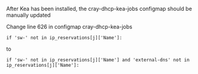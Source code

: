 After Kea has been installed, the cray-dhcp-kea-jobs configmap should be manually updated

Change line 626 in configmap cray-dhcp-kea-jobs

```
if 'sw-' not in ip_reservations[j]['Name']:
```

to

```
if 'sw-' not in ip_reservations[j]['Name'] and 'external-dns' not in ip_reservations[j]['Name']:
```

